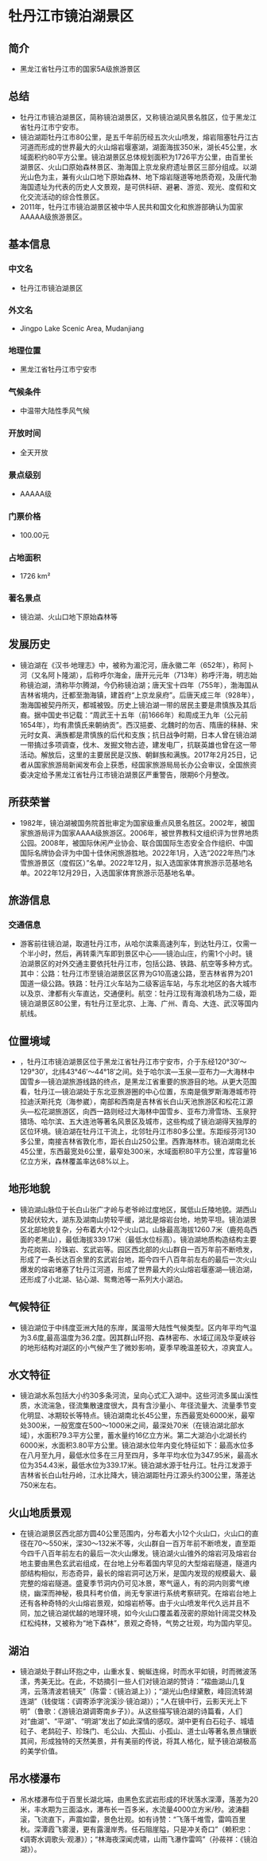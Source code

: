 # 牡丹江市镜泊湖景区
## 简介
- 黑龙江省牡丹江市的国家5A级旅游景区
## 总结
- 牡丹江市镜泊湖景区，简称镜泊湖景区，又称镜泊湖风景名胜区，位于黑龙江省牡丹江市宁安市。 
- 镜泊湖距牡丹江市80公里，是五千年前历经五次火山喷发，熔岩阻塞牡丹江古河道而形成的世界最大的火山熔岩堰塞湖，湖面海拔350米，湖长45公里，水域面积约80平方公里。镜泊湖景区总体规划面积为1726平方公里，由百里长湖景区、火山口原始森林景区、渤海国上京龙泉府遗址景区三部分组成。以湖光山色为主，兼有火山口地下原始森林、地下熔岩隧道等地质奇观，及唐代渤海国遗址为代表的历史人文景观，是可供科研、避暑、游览、观光、度假和文化交流活动的综合性景区。 
- 2011年，牡丹江市镜泊湖景区被中华人民共和国文化和旅游部确认为国家AAAAA级旅游景区。
## 基本信息
### 中文名
- 牡丹江市镜泊湖景区
### 外文名
- Jingpo Lake Scenic Area, Mudanjiang
### 地理位置
- 黑龙江省牡丹江市宁安市
### 气候条件
- 中温带大陆性季风气候
### 开放时间
- 全天开放
### 景点级别
- AAAAA级
### 门票价格
- 100.00元
### 占地面积
- 1726 km²
### 著名景点
- 镜泊湖、火山口地下原始森林等
## 发展历史
- 镜泊湖在《汉书·地理志》中，被称为湄沱河，唐永徽二年（652年），称阿卜河（又名阿卜隆湖），后称呼尔海金，唐开元元年（713年）称呼汗海，明志始称镜泊湖，清称毕尔腾湖，今仍称镜泊湖；唐天宝十四年（755年），渤海国从吉林省境内，迁都至渤海镇，建首府“上京龙泉府”。后唐天成三年（928年），渤海国被契丹所灭，都城被毁。历史上镜泊湖一带的居民主要是肃慎族及其后裔。据中国史书记载：“周武王十五年（前1666年）和周成王九年（公元前1654年），均有肃慎氏来朝纳贡”。西汉挹娄、北魏时的勿吉、隋唐的秣赫、宋元时女真、满族都是肃慎族的后代和支族；抗日战争时期，日本人曾在镜泊湖一带搞过多项调查，伐木、发掘文物古迹，建发电厂，抗联英雄也曾在这一带活动。解放后，这里的主要居民是汉族、朝鲜族和满族。2017年2月25日，记者从国家旅游局新闻发布会上获悉，经国家旅游局局长办公会审议，全国旅资委决定给予黑龙江省牡丹江市镜泊湖景区严重警告，限期6个月整改。
## 所获荣誉
- 1982年，镜泊湖被国务院首批审定为国家级重点风景名胜区。2002年，被国家旅游局评为国家AAAA级旅游区。2006年，被世界教科文组织评为世界地质公园。2008年，被国际休闲产业协会、联合国国际生态安全合作组织、中国国际名牌协会评为中国十佳休闲旅游胜地。2022年1月，入选“2022年热门冰雪旅游景区（度假区）”名单。2022年12月，拟入选国家体育旅游示范基地名单。2022年12月29日，入选国家体育旅游示范基地名单。
## 旅游信息
### 交通信息
- 游客前往镜泊湖，取道牡丹江市，从哈尔滨乘高速列车，到达牡丹江，仅需一个半小时，然后，再转乘汽车即到景区中心——镜泊山庄，约需1个小时。镜泊湖景区的对外交通主要依托牡丹江市，包括公路、铁路、航空等多种方式。其中：公路：牡丹江市至镜泊湖景区区界为G10高速公路，至吉林省界为201国道一级公路。铁路：牡丹江火车站为二级客运车站，与东北地区的各大城市以及京、津都有火车直达，交通便利。航空：牡丹江现有海浪机场为二级，距镜泊湖景区80公里，有牡丹江至北京、上海、广州、青岛、大连、武汉等国内航线。
## 位置境域
- ，牡丹江市镜泊湖景区位于黑龙江省牡丹江市宁安市，介于东经120°30′～129°30′，北纬43°46′～44°18′之间。处于哈尔滨—玉泉—亚布力—大海林中国雪乡—镜泊湖旅游线路的终点，是黑龙江省重要的旅游目的地。从更大范围看，牡丹江—镜泊湖处于东北亚旅游圈的中心位置，东南是俄罗斯海港城市符拉迪沃斯托克（海参崴），南部和西南是吉林省长白山天池旅游区和松花江源头—松花湖旅游区，向西一路则经过大海林中国雪乡、亚布力滑雪场、玉泉狩猎场、哈尔滨、五大连池等著名风景区及城市，这些构成了镜泊湖得天独厚的区位环境。镜泊湖在牡丹江干流上，北邻牡丹江市80多公里。东距绥芬河130多公里，南接吉林省敦化市，距长白山250公里。西靠海林市。镜泊湖南北长45公里，东西最宽处6公里，最窄处300米，水域面积80平方公里，库容量16亿立方米，森林覆盖率达68%以上。
## 地形地貌
- 镜泊湖山脉位于长白山张广才岭与老爷岭过度地区，属低山丘陵地貌。湖西山势起伏较大，湖东及湖南山势较平缓，湖北是熔岩台地，地势平坦。镜泊湖景区北部地貌复杂，分布着大小12个火山口。山脉最高海拔1260.7米（鹿苑岛西面的老黑山），最低海拔339.17米（最低水位标高）。镜泊湖地质构造结构主要为花岗岩、珍珠岩、玄武岩等。园区西北部的火山群自一百万年前不断喷发，形成了一条长达百余里的玄武岩台地，距今四千八百年前左右的最后一次火山爆发的熔岩堵塞了牡丹江河道，形成了世界最大的火山熔岩堰塞湖—镜泊湖，还形成了小北湖、钻心湖、鸳鸯池等一系列大小湖泊。
## 气候特征
- 镜泊湖位于中纬度亚洲大陆的东岸，属温带大陆性气候类型。区内年平均气温为3.6度,最高温度为36.2度。因其群山环抱、森林密布、水域辽阔及华夏峡谷的地形结构对湖区的小气候产生了微妙影响，夏季早晚温差较大，凉爽宜人。
## 水文特征
- 镜泊湖水系包括大小约30多条河流，呈向心式汇入湖中。这些河流多属山溪性质，水流湍急，径流集散速度很大，具有含沙量小、年径流量大、流量季节变化明显、冰期较长等特点。镜泊湖南北长45公里，东西最宽处6000米，最窄处300米，一般宽度在500～1000米之间，最深处70米（在镜泊湖北部水域），水面积79.3平方公里，蓄水量约16亿立方米。第二大湖泊小北湖长约6000米，水面积3.80平方公里。镜泊湖水位年内变化特征如下：最高水位多在八月至九月，最低水位多在三月至四月，多年平均水位为347.95米，最高水位为354.43米，最低水位为339.17米。镜泊湖水源于牡丹江。牡丹江发源于吉林省长白山牡丹岭，江水比降大，镜泊湖距牡丹江源头约300公里，落差达750米左右。
## 火山地质景观
- 在镜泊湖景区西北部方圆40公里范围内，分布着大小12个火山口，火山口的直径在70～550米，深30～132米不等，火山群自一百万年前不断喷发，直至距今四千八百年前左右的最后一次火山爆发。镜泊湖火山锥外的熔岩河及熔岩台地主要由黑色玄武岩组成，在台地上分布着国内罕见的大型熔岩隧道，隧道内部结构相似，形态奇异，最长的熔岩洞可达万米，是国内发现的规模最大、最完整的熔岩隧道。盛夏季节洞内仍可见冰景，寒气逼人，有的洞内则雾气缭绕，幽深而神秘，极具科考价值，尚无专家进行系统考察研究。在熔岩台地上还有各种奇特的火山熔岩景观，如熔岩桥等。由于火山喷发年代久远并且不同，加之镜泊湖优越的地理环境，如今火山口覆盖着茂密的原始针阔混交林及红松纯林，又被称为“地下森林”，景观之奇特，气势之壮观，均为国内罕见。
## 湖泊
- 镜泊湖处于群山环抱之中，山重水复、蜿蜒连绵，时而水平如镜，时而微波荡漾，秀美无比。在此，不妨摘引一些人们对镜泊湖的赞诗：“褶曲湖山几复湾，云落清波若镜天”（陈雷：《镜泊湖上》）；“湖光山色绿黛敷，峰回流转湖连湖”（钱俊瑞：《调寄添字浣溪沙·镜泊湖》）；“人在镜中行，云影天光上下明”（鲁歌：《游镜泊湖调寄南乡子》）。从这些描写镜泊湖的诗篇看，人们对“曲湖”、“平湖”、“明湖”发出了如此深情的感叹。湖中更有白石砬子、城墙砬子、老鸹砬子、珍珠门、毛公山、大孤山、小孤山、道士山等著名景点镶嵌其间，形成独特的天然美景，并有美丽的传说，将其人格化，赋予镜泊湖极高的美学价值。
## 吊水楼瀑布
- 吊水楼瀑布位于百里长湖北端，由黑色玄武岩形成的环状落水深潭，落差为20米，丰水期为三面溢水，瀑布长一百多米，水流量4000立方米/秒。波涛翻滚，飞流直下，声震如雷，景色壮观。如有诗赞：“飞落千堆雪，雷鸣百里秋。深潭霞飞雾漫，更有露漫岸秀。任石阻崖隘，只是冲关奇口”（赖积忠：《调寄水调歌头·观瀑》）；“林海夜深闻虎啸，山雨飞瀑作雷鸣”（孙莜祥：《镜泊湖》）。
